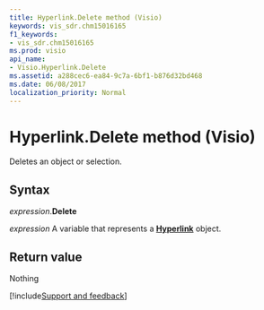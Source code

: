 ```yaml
---
title: Hyperlink.Delete method (Visio)
keywords: vis_sdr.chm15016165
f1_keywords:
- vis_sdr.chm15016165
ms.prod: visio
api_name:
- Visio.Hyperlink.Delete
ms.assetid: a288cec6-ea84-9c7a-6bf1-b876d32bd468
ms.date: 06/08/2017
localization_priority: Normal
---
```



# Hyperlink.Delete method (Visio)

Deletes an object or selection.


## Syntax

_expression_.**Delete**

_expression_ A variable that represents a **[Hyperlink](Visio.Hyperlink.md)** object.


## Return value

Nothing

[!include[Support and feedback](~/includes/feedback-boilerplate.md)]